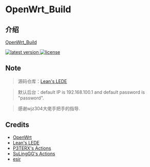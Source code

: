 # OpenWrt_Build

## 介绍  
[OpenWrt_Build](https://github.com/wjz304/OpenWrt_Build)

<!-- version -->
<a href="https://github.com/wjz304/OpenWrt_Build/releases">
<img src="https://img.shields.io/github/release-pre/wjz304/OpenWrt_Build.svg?style=flat" alt="latest version"/>
</a>
<!-- license -->
<a href="https://github.com/wjz304/OpenWrt_Build">
<img src="https://img.shields.io/github/license/mashape/apistatus.svg?style=flat" alt="license"/>
</a>

## Note
>
>源码仓库：[Lean's LEDE](https://github.com/coolsnowwolf/lede)  

>默认后台：default IP is 192.168.100.1 and default password is "password".  

>感谢wjz304大佬手把手的指导.



## Credits
- [OpenWrt](https://github.com/openwrt/openwrt)
- [Lean's LEDE](https://github.com/coolsnowwolf/lede)
- [P3TERX's Actions](https://github.com/P3TERX/Actions-OpenWrt)
- [SuLingGG's Actions](https://github.com/SuLingGG/OpenWrt-Rpi)
- [esir](https://github.com/esirplayground)
